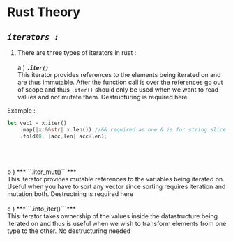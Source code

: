 # Rust Theory

## ***```iterators :```***

1. There are three types of iterators in rust :<br><br>
a )  ***```.iter()```*** <br>
This iterator provides references to the elements being iterated on and are thus immutable. After the function call is over the references go out of scope and thus ```.iter()``` should only be used when we want to read values and not mutate them. Destructuring is required here

Example :
```rust
let vec1 = x.iter()
    .map(|x:&&str| x.len()) //&& required as one & is for string slice and the other is there are .iter() gives reference 
    .fold(0, |acc,len| acc+len);
```
<br>
<br>
<br>
b ) ***```.iter_mut()```*** <br>
This iterator provides mutable references to the variables being iterated on. Useful when you have to sort any vector since sorting requires iteration and mutation both. Destructring is required here
<br>
<br>
c ) ***```.into_iter()```*** <br>
This iterator takes ownership of the values inside the datastructure being iterated on and thus is useful when we wish to transform elements from one type to the other. No destructuring needed <br> 